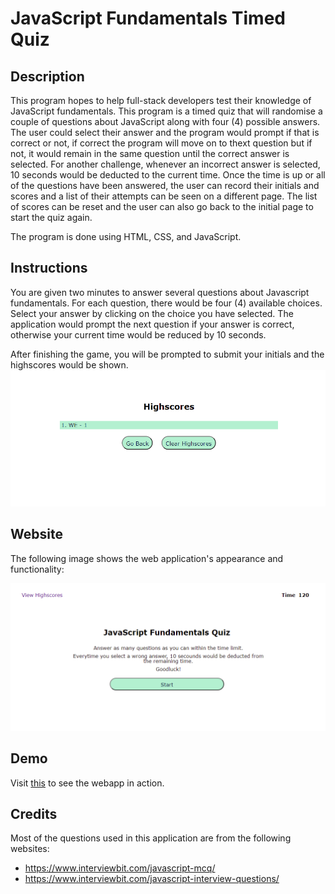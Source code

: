 # JavaScript Fundamentals Timed Quiz

## Description

This program hopes to help full-stack developers test their knowledge of JavaScript fundamentals. This program is a timed quiz that will randomise a couple of questions about JavaScript along with four (4) possible answers. The user could select their answer and the program would prompt if that is correct or not, if correct the program will move on to thext question but if not, it would remain in the same question until the correct answer is selected. For another challenge, whenever an incorrect answer is selected, 10 seconds would be deducted to the current time. Once the time is up or all of the questions have been answered, the user can record their initials and scores and a list of their attempts can be seen on a different page. The list of scores can be reset and the user can also go back to the initial page to start the quiz again.

The program is done using HTML, CSS, and JavaScript.

## Instructions

You are given two minutes to answer several questions about Javascript fundamentals. For each question, there would be four (4) available choices. Select your answer by clicking on the choice you have selected. The application would prompt the next question if your answer is correct, otherwise your current time would be reduced by 10 seconds.

After finishing the game, you will be prompted to submit your initials and the highscores would be shown.
![The Timed Javascript Fundamentals Quiz application's highscore page displays a list of initials and their corresponding scores in descending order. There are also two green rounded buttons the first with text 'Go back' and the other 'Clear Highscores'.](./Assets/img/highscore-page.png)

## Website

The following image shows the web application's appearance and functionality:

![The Timed Javascript Fundamentals Quiz application's main page displays a link to view highscores on its upper left, a text 'Time 120' on its upper right, the title and instructions, and a green rounded button with text 'Start'.](./Assets/img/website-demo.png)

## Demo

Visit [this](https://alainatividad.github.io/JavaScript-Timed-Interactive-Quiz/index.html) to see the webapp in action.

## Credits

Most of the questions used in this application are from the following websites:

- https://www.interviewbit.com/javascript-mcq/
- https://www.interviewbit.com/javascript-interview-questions/

